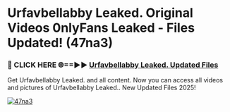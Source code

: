 # Urfavbellabby Leaked. Original Videos 0nlyFans Leaked - Files Updated! (47na3)

<h3>🔴 CLICK HERE 🌐==►► <a href="https://tinyurl.com/ehrbuxhb" rel="nofollow">Urfavbellabby Leaked. Updated Files</a></h3>

Get Urfavbellabby Leaked. and all content. Now you can access all videos and pictures of Urfavbellabby Leaked.. New Updated Files 2025!

[![47na3](https://i.imgur.com/lVYEuWS.gif)](https://tinyurl.com/ehrbuxhb)
